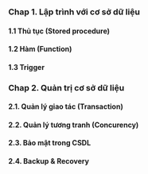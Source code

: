 ### Chap 1. Lập trình với cơ sở dữ liệu
#### 1.1 Thủ tục (Stored procedure)
#### 1.2 Hàm (Function)
#### 1.3 Trigger
### Chap 2. Quản trị cơ sở dữ liệu
#### 2.1. Quản lý giao tác (Transaction)
#### 2.2. Quản lý tương tranh (Concurency)
#### 2.3. Bảo mật trong CSDL
#### 2.4. Backup & Recovery
